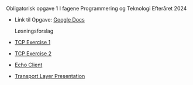 Obligatorisk opgave 1 I fagene Programmering og Teknologi Efteråret 2024

- Link til Opgave: [Google Docs](https://docs.google.com/document/d/1kBH8y0o0zqKAJJkMvj3e_kfeYc8ka4oDeXYCR4s4tGI/pub)

  Løsningsforslag
- [TCP Exercise 1](https://docs.google.com/document/d/1KYeclfE-soL1CJYoE_sVTvjaGK50I0ZSgcDL8iG8wXs/edit?tab=t.0#heading=h.c1z3it8j19a5)
- [TCP Exercise 2](https://docs.google.com/document/d/1DQ_zpL1kgCwXDyRFUfkjvHrra_SAp-ygclGm04YNo8A/edit?tab=t.0#heading=h.hz6vx6a773yr)
- [Echo Client](https://github.com/easjmove/EchoClientExpanded/blob/master/EchoClientExpanded/Program.cs)
- [Transport Layer Presentation](https://docs.google.com/presentation/d/1Dp-24bp_hV3MgR1KSMLkauTa68FPfOwnXpdjC-8mnsg/edit#slide=id.p1)
